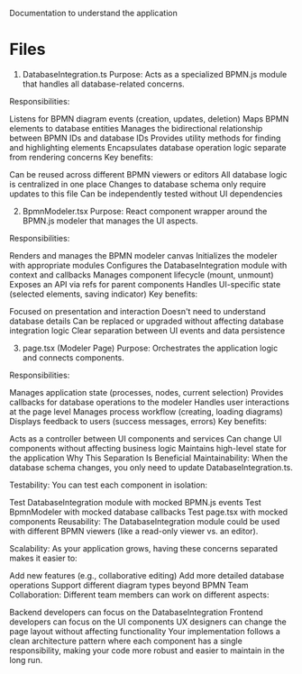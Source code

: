 Documentation to understand the application


# Files

1. DatabaseIntegration.ts
Purpose: Acts as a specialized BPMN.js module that handles all database-related concerns.

Responsibilities:

Listens for BPMN diagram events (creation, updates, deletion)
Maps BPMN elements to database entities
Manages the bidirectional relationship between BPMN IDs and database IDs
Provides utility methods for finding and highlighting elements
Encapsulates database operation logic separate from rendering concerns
Key benefits:

Can be reused across different BPMN viewers or editors
All database logic is centralized in one place
Changes to database schema only require updates to this file
Can be independently tested without UI dependencies

2. BpmnModeler.tsx
Purpose: React component wrapper around the BPMN.js modeler that manages the UI aspects.

Responsibilities:

Renders and manages the BPMN modeler canvas
Initializes the modeler with appropriate modules
Configures the DatabaseIntegration module with context and callbacks
Manages component lifecycle (mount, unmount)
Exposes an API via refs for parent components
Handles UI-specific state (selected elements, saving indicator)
Key benefits:

Focused on presentation and interaction
Doesn't need to understand database details
Can be replaced or upgraded without affecting database integration logic
Clear separation between UI events and data persistence

3. page.tsx (Modeler Page)
Purpose: Orchestrates the application logic and connects components.

Responsibilities:

Manages application state (processes, nodes, current selection)
Provides callbacks for database operations to the modeler
Handles user interactions at the page level
Manages process workflow (creating, loading diagrams)
Displays feedback to users (success messages, errors)
Key benefits:

Acts as a controller between UI components and services
Can change UI components without affecting business logic
Maintains high-level state for the application
Why This Separation Is Beneficial
Maintainability: When the database schema changes, you only need to update DatabaseIntegration.ts.

Testability: You can test each component in isolation:

Test DatabaseIntegration module with mocked BPMN.js events
Test BpmnModeler with mocked database callbacks
Test page.tsx with mocked components
Reusability: The DatabaseIntegration module could be used with different BPMN viewers (like a read-only viewer vs. an editor).

Scalability: As your application grows, having these concerns separated makes it easier to:

Add new features (e.g., collaborative editing)
Add more detailed database operations
Support different diagram types beyond BPMN
Team Collaboration: Different team members can work on different aspects:

Backend developers can focus on the DatabaseIntegration
Frontend developers can focus on the UI components
UX designers can change the page layout without affecting functionality
Your implementation follows a clean architecture pattern where each component has a single responsibility, making your code more robust and easier to maintain in the long run.